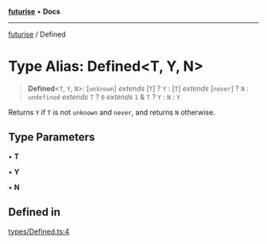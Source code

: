 [**futurise**](../README.md) • **Docs**

***

[futurise](../README.md) / Defined

# Type Alias: Defined\<T, Y, N\>

> **Defined**\<`T`, `Y`, `N`\>: [`unknown`] *extends* [`T`] ? `Y` : [`T`] *extends* [`never`] ? `N` : `undefined` *extends* `T` ? `0` *extends* `1` & `T` ? `Y` : `N` : `Y`

Returns `Y` if `T` is not `unknown` and `never`, and returns `N` otherwise.

## Type Parameters

• **T**

• **Y**

• **N**

## Defined in

[types/Defined.ts:4](https://github.com/nevoland/futurise/blob/1cd28e2a6cbda8f2e58123bfcca390764dde0e9a/lib/types/Defined.ts#L4)
